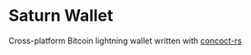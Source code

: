 # Saturn Wallet
Cross-platform Bitcoin lightning wallet written with [concoct-rs](https://github.com/concoct-rs/concoct)

